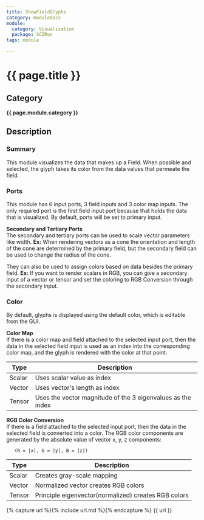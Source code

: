 ```yaml
---
title: ShowFieldGlyphs
category: moduledocs
module:
  category: Visualization
  package: SCIRun
tags: module

---
```


# {{ page.title }}

## Category

**{{ page.module.category }}**

## Description

### Summary
This module visualizes the data that makes up a Field. When possible and selected, the glyph takes its color from the data values that permeate the field.

### Ports
This module has 6 input ports, 3 field inputs and 3 color map inputs. The only required port is the first field input port because that holds the data that is visualized. By default, ports will be set to primary input.

**Secondary and Tertiary Ports**  
The secondary and tertiary ports can be used to scale vector parameters like width.
**Ex:** When rendering vectors as a cone the orientation and length of the cone are determined by the primary field, but the secondary field can be used to change the radius of the cone.

They can also be used to assign colors based on data besides the primary field.
**Ex:** If you want to render scalars in RGB, you can give a secondary input of a vector or tensor and set the coloring to RGB Conversion through the secondary input.

### Color
By default, glyphs is displayed using the default color, which is editable from the GUI. 

**Color Map**  
If there is a color map and field attached to the selected input port, then the data in the selected field input is used as an index into the corresponding color map, and the glyph is rendered with the color at that point. 

| Type   | Description                                                 |
|--------|-------------------------------------------------------------|
| Scalar | Uses scalar value as index                                  |
| Vector | Uses vector's length as index                               |
| Tensor | Uses the vector magnitude of the 3 eigenvalues as the index |

**RGB Color Conversion**  
If there is a field attached to the selected input port, then the data in the selected field is converted into a color. The RGB color components are generated by the absolute value of vector x, y, z components:

```
   (R = |x|, G = |y|, B = |z|)
```

| Type   | Description                                          |
|--------|------------------------------------------------------|
| Scalar | Creates gray-scale mapping                           |
| Vector | Normalized vector creates RGB colors                 |
| Tensor | Principle eigenvector(normalized) creates RGB colors |

{% capture url %}{% include url.md %}{% endcapture %}
{{ url }}
